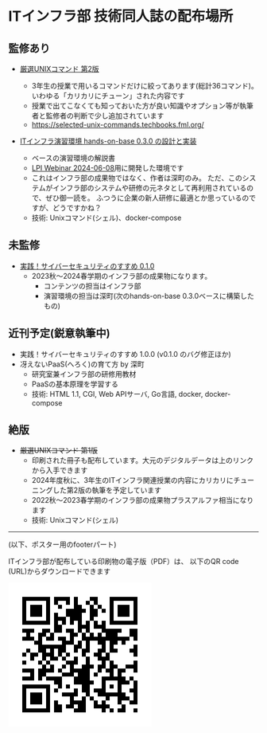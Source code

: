 # ITインフラ部 技術同人誌の配布場所


## 監修あり

- [厳選UNIXコマンド 第2版](selected-unix-commands.2.0.0.pdf)
   - 3年生の授業で用いるコマンドだけに絞ってあります(総計36コマンド)。
     いわゆる「カリカリにチューン」された内容です
   - 授業で出てこなくても知っておいた方が良い知識やオプション等が執筆者と監修者の判断で少し追加されています
   - https://selected-unix-commands.techbooks.fml.org/


- [ITインフラ演習環境 hands-on-base 0.3.0 の設計と実装](hands-on-base-setup.0.3.0.pdf)
    - ベースの演習環境の解説書
    - [LPI Webinar 2024-06-08](https://lpic-2024q2.demo.fml.org/)用に開発した環境です
    - これはインフラ部の成果物ではなく、作者は深町のみ。
      ただ、このシステムがインフラ部のシステムや研修の元ネタとして再利用されているので、ぜひ御一読を。
      ふつうに企業の新人研修に最適とか思っているのですが、どうですかね？
    - 技術: Unixコマンド(シェル)、docker-compose


## 未監修

- [実践！サイバーセキュリティのすすめ 0.1.0](techbook-hands-on-cse2024.0.1.0.pdf)
    - 2023秋〜2024春学期のインフラ部の成果物になります。
        - コンテンツの担当はインフラ部
        - 演習環境の担当は深町(次のhands-on-base 0.3.0ベースに構築したもの)



## 近刊予定(鋭意執筆中)

- 実践！サイバーセキュリティのすすめ 1.0.0 (v0.1.0 のバグ修正ほか)
- 冴えないPaaS(へろく)の育て方 by 深町
    - 研究室兼インフラ部の研修用教材
    - PaaSの基本原理を学習する
    - 技術: HTML 1.1, CGI, Web APIサーバ, Go言語, docker, docker-compose


## 絶版

- ~~厳選UNIXコマンド 第1版~~
    - 印刷された冊子も配布しています。大元のデジタルデータは上のリンクから入手できます
    - 2024年度秋に、3年生のITインフラ関連授業の内容にカリカリにチューニングした第2版の執筆を予定しています
    - 2022秋〜2023春学期のインフラ部の成果物プラスアルファ相当になります
    - 技術: Unixコマンド(シェル)

<HR>
(以下、ポスター用のfooterパート)

ITインフラ部が配布している印刷物の電子版（PDF）は、
以下のQR code (URL)からダウンロードできます

![](QR_945704.png)
